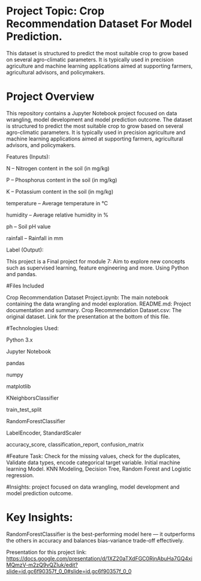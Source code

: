 # Project Topic: Crop Recommendation Dataset For Model Prediction.
  This dataset is structured to predict the most suitable crop to grow based on several agro-climatic parameters. It is typically used in precision agriculture and machine learning applications aimed at supporting farmers, agricultural advisors, and policymakers.

# Project Overview
This repository contains a Jupyter Notebook  project focused on data wrangling, model development and model prediction outcome. The dataset is structured to predict the most suitable crop to grow based on several agro-climatic parameters. It is typically used in precision agriculture and machine learning applications aimed at supporting farmers, agricultural advisors, and policymakers. 


Features (Inputs):

  N – Nitrogen content in the soil (in mg/kg)
  
  P – Phosphorus content in the soil (in mg/kg)
  
  K – Potassium content in the soil (in mg/kg)
  
  temperature – Average temperature in °C
  
  humidity – Average relative humidity in %
  
  ph – Soil pH value
  
  rainfall – Rainfall in mm
  
  Label (Output):

  This project is a Final project for module 7: Aim to explore new concepts such as supervised learning, feature engineering and more. Using Python and pandas.

#Files Included

Crop Recommendation Dataset Project.ipynb: The main notebook containing the data wrangling and model exploration.
README.md: Project documentation and summary.
Crop Recommendation Dataset.csv: The original dataset.
Link for the presentation at the bottom of this file.

#Technologies Used:

Python 3.x

Jupyter Notebook

pandas

numpy

matplotlib

KNeighborsClassifier

train_test_split

RandomForestClassifier

LabelEncoder, StandardScaler

accuracy_score, classification_report, confusion_matrix

#Feature Task: Check for the missing values, check for the duplicates, Validate data types, encode categorical target variable. Initial machine learning Model. KNN Modeling, Decision Tree, Random Forest and Logistic regression.

#Insights:  project focused on data wrangling, model development and model prediction outcome.
# Key Insights: 
RandomForestClassifier is the best-performing model here — it outperforms the others in accuracy and balances bias-variance trade-off effectively.

Presentation for this project link: https://docs.google.com/presentation/d/1XZ20aTXdFGC0RjnAbuHa7GQ4xiMQmzV-m2zQ9vQZIuk/edit?slide=id.gc6f90357f_0_0#slide=id.gc6f90357f_0_0
